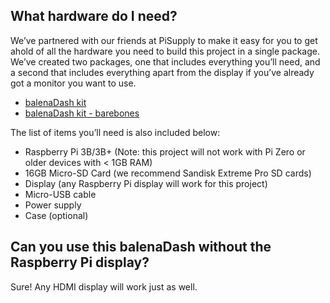 What hardware do I need?
-------------------------------------------

We’ve partnered with our friends at PiSupply to make it easy for you to get ahold of all the hardware you need to build this project in a single package. We’ve created two packages, one that includes everything you’ll need, and a second that includes everything apart from the display if you’ve already got a monitor you want to use.

- [balenaDash kit](https://uk.pi-supply.com/products/balenadash-kit)
- [balenaDash kit - barebones](https://uk.pi-supply.com/products/balenadash-kit-barebones)

The list of items you’ll need is also included below:

- Raspberry Pi 3B/3B+ (Note: this project will not work with Pi Zero or older devices with < 1GB RAM)
- 16GB Micro-SD Card (we recommend Sandisk Extreme Pro SD cards)
- Display (any Raspberry Pi display will work for this project)
- Micro-USB cable
- Power supply
- Case (optional)


Can you use this balenaDash without the Raspberry Pi display?
-------------------------------------------

Sure! Any HDMI display will work just as well.
